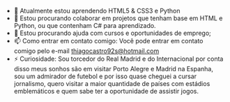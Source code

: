 - 🌱 Atualmente estou aprendendo HTML5 & CSS3 e Python
- 👯 Estou procurando colaborar em projetos que tenham base em HTML e Python, ou que contenham C# para aprendizado.
- 🤔 Estou procurando ajuda com cursos e oportunidades de emprego;
- 📫 Como entrar em contato comigo: Você pode entrar em contato comigo pelo e-mail thiagocastro92s@hotmail.com
- ⚡ Curiosidade: Sou torcedor do Real Madrid e do Internacional por conta disso meus sonhos são em visitar Porto Alegre e Madrid na Espanha, sou um admirador de futebol e por isso quase cheguei a cursar jornalismo, quero visitar a maior quantidade de países com estádios emblemáticos e quem sabe ter a oportunidade de assistir jogos.
<!---
thcastro92s/thcastro92s is a ✨ special ✨ repository because its `README.md` (this file) appears on your GitHub profile.
You can click the Preview link to take a look at your changes.
--->
